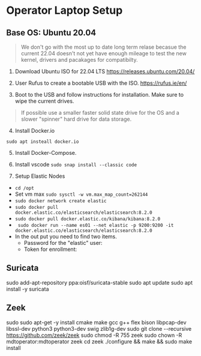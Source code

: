 # Operator Laptop Setup

## Base OS: Ubuntu 20.04

> We don't go with the most up to date long term relase becasue the current 22.04 doesn't not yet have enough mileage to test the new kernel, drivers and pacakages for compatibilty.

1. Download Ubuntu ISO for 22.04 LTS
https://releases.ubuntu.com/20.04/

2. User Rufus to create a bootable USB with the ISO.
https://rufus.ie/en/

3. Boot to the USB and follow instructions for installation. Make sure to wipe the current drives.
> If possible use a smaller faster solid state drive for the OS and a slower "spinner" hard drive for data storage.

4. Install Docker.io
```
sudo apt insteall docker.io
```
5. Install Docker-Compose.

6. Install vscode
`sudo snap install --classic code`



7. Setup Elastic Nodes
  - `cd /opt`
  -   Set vm max `sudo sysctl -w vm.max_map_count=262144`
  - `sudo docker network create elastic`
  - `sudo docker pull docker.elastic.co/elasticsearch/elasticsearch:8.2.0`
  - `sudo docker pull docker.elastic.co/kibana/kibana:8.2.0`
  - ` sudo docker run --name es01 --net elastic -p 9200:9200 -it docker.elastic.co/elasticsearch/elasticsearch:8.2.0`
  - In the out put you need to find two items.
    - Password for the "elastic" user:
    - Token for enrollment: 



## Suricata
sudo add-apt-repository ppa:oisf/suricata-stable
sudo apt update
sudo apt install -y suricata

## Zeek
sudo sudo apt-get -y install cmake make gcc g++ flex bison libpcap-dev libssl-dev python3 python3-dev swig zlib1g-dev
sudo git clone --recursive https://github.com/zeek/zeek
sudo chmod -R 755 zeek
sudo chown -R mdtoperator:mdtoperator zeek
cd zeek
./configure && make && sudo make install

